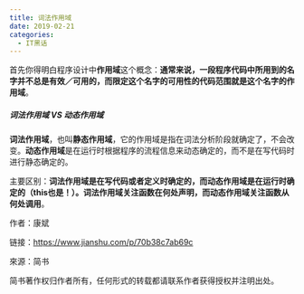 ```yaml
---
title: 词法作用域
date: 2019-02-21
categories: 
  - IT黑话
---
```




首先你得明白程序设计中**作用域**这个概念：**通常来说，一段程序代码中所用到的名字并不总是有效／可用的，而限定这个名字的可用性的代码范围就是这个名字的作用域**。

##### 词法作用域 VS 动态作用域

**词法作用域**，也叫**静态作用域**，它的作用域是指在词法分析阶段就确定了，不会改变。**动态作用域**是在运行时根据程序的流程信息来动态确定的，而不是在写代码时进行静态确定的。

主要区别：**词法作用域是在写代码或者定义时确定的，而动态作用域是在运行时确定的（this也是！）。词法作用域关注函数在何处声明，而动态作用域关注函数从何处调用**。

作者：康斌

链接：https://www.jianshu.com/p/70b38c7ab69c

來源：简书

简书著作权归作者所有，任何形式的转载都请联系作者获得授权并注明出处。